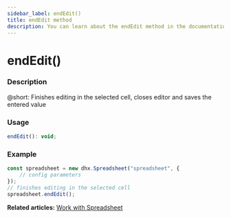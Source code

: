 ```yaml
---
sidebar_label: endEdit()
title: endEdit method
description: You can learn about the endEdit method in the documentation of the DHTMLX JavaScript Spreadsheet library. Browse developer guides and API reference, try out code examples and live demos, and download a free 30-day evaluation version of DHTMLX Spreadsheet.
---
```


# endEdit()

### Description

@short: Finishes editing in the selected cell, closes editor and saves the entered value

### Usage

~~~jsx
endEdit(): void;
~~~

### Example

~~~jsx {5}
const spreadsheet = new dhx.Spreadsheet("spreadsheet", {
    // config parameters
});
// finishes editing in the selected cell
spreadsheet.endEdit();
~~~

**Related articles:** [Work with Spreadsheet](editing_cells.md#editing-a-cell)
